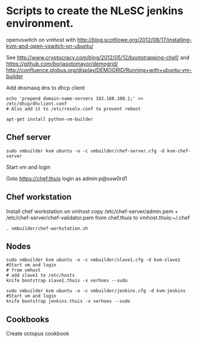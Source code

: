 Scripts to create the NLeSC jenkins environment.
================================================

openvswitch on vmhost with http://blog.scottlowe.org/2012/08/17/installing-kvm-and-open-vswitch-on-ubuntu/

See http://www.cryptocracy.com/blog/2012/05/12/bootstrapping-chef/ and https://github.com/borjasotomayor/demogrid/ http://confluence.globus.org/display/DEMOGRID/Running+with+ubuntu-vm-builder

Add dnsmasq dns to dhcp client
  
    echo 'prepend domain-name-servers 192.168.100.1;' >> /etc/dhcp/dhclient.conf
    # Also add it to /etc/resolv.conf to prevent reboot

    apt-get install python-vm-builder 

Chef server
-----------

    sudo vmbuilder kvm ubuntu -o -c vmbuilder/chef-server.cfg -d kvm-chef-server

Start vm and login

Goto https://chef.thuis login as admin:p@ssw0rd1

Chef workstation
----------------

Install chef workstation on vmhost
copy /etc/chef-server/admin.pem + /etc/chef-server/chef-validator.pem from chef.thuis to vmhost.thuis:~/.chef
  
    . vmbuilder/chef-workstation.sh

Nodes
-----

    sudo vmbuilder kvm ubuntu -o -c vmbuilder/slave1.cfg -d kvm-slave1
    #Start vm and login
    # from vmhost
    # add slave1 to /etc/hosts
    knife bootstrap slave1.thuis -x verhoes --sudo
 
    sudo vmbuilder kvm ubuntu -o -c vmbuilder/jenkins.cfg -d kvm-jenkins
    #Start vm and login
    knife bootstrap jenkins.thuis -x verhoes --sudo

Cookbooks
---------

Create octopus cookbook





